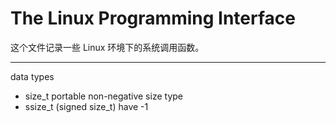 # The Linux Programming Interface

这个文件记录一些 Linux 环境下的系统调用函数。

---

data types

- size_t portable non-negative size type
- ssize_t (signed size_t) have -1
